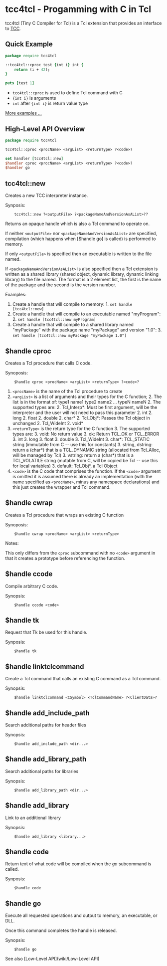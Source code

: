 tcc4tcl - Progamming with C in Tcl
==================================

[tcc]: http://bellard.org/tcc/

tcc4tcl (Tiny C Compiler for Tcl) is a Tcl extension that provides an interface to [TCC].


## Quick Example

```tcl
package require tcc4tcl

::tcc4tcl::cproc test {int i} int {
    return (i + 42); 
}

puts [test 1]
```

* `tcc4tcl::cproc` is used to define Tcl command with C
* `{int i}` is arguments
* `int` after `{int i}` is return value type

[More examples ...](example.md)

## High-Level API Overview

```tcl
package require tcc4tcl

tcc4tcl::cproc <procName> <argList> <returnType> ?<code>?

set handler [tcc4tcl::new]
$handler cproc <procName> <argList> <returnType> ?<code>?
$handler go
```

tcc4tcl::new
------------

Creates a new TCC interpreter instance.

Synposis:

        tcc4tcl::new ?<outputFile> ?<packageNameAndVersionAsAList>??

Returns an opaque handle which is also a Tcl command to operate on.

If neither `<outputFile>` nor `<packageNameAndVersionAsAList>` are specified, compilation (which happens when [$handle go] is called) is performed to memory.

If only `<outputFile>` is specified then an executable is written to the file named.

If `<packageNameAndVersionAsAList>` is also specified then a Tcl extension is written as a shared library (shared object, dynamic library, dynamic linking library) to the file named.  The format is a 2 element list, the first is the name of the package and the second is the version number.

Examples:

  1.  Create a handle that will compile to memory:
    1.  `set handle [tcc4tcl::new]`
  2.  Create a handle that will compile to an executable named "myProgram":
    2.  `set handle [tcc4tcl::new myProgram]`
  3.  Create a handle that will compile to a shared library named "myPackage" with the package name "myPackage" and version "1.0":
    3.  `set handle [tcc4tcl::new myPackage "myPackage 1.0"]`

$handle cproc
-------------
Creates a Tcl procedure that calls C code.

Synoposis:

        $handle cproc <procName> <argList> <returnType> ?<code>?

  1. `<procName>` is the name of the Tcl procedure to create
  2. `<argList>` is a list of arguments and their types for the C function;
    2. The list is in the format of: type1 name1 type2 name2 ... typeN nameN
    2. The supported types are:
       2. Tcl_Interp*: Must be first argument, will be the interpreter and the user will not need to pass this parameter
       2. int
       2. long
       2. float
       2. double
       2. char*
       2. Tcl_Obj*: Passes the Tcl object in unchanged
       2. Tcl_WideInt
       2. void*
  3. `<returnType>` is the return type for the C function
    3. The supported types are:
       3. void: No return value
       3. ok: Return TCL\_OK or TCL_ERROR
       3. int
       3. long
       3. float
       3. double
       3. Tcl_WideInt
       3. char*: TCL\_STATIC string (immutable from C -- use this for constants)
       3. string, dstring: return a (char*) that is a TCL\_DYNAMIC string (allocated from Tcl\_Alloc, will be managed by Tcl)
       3. vstring: return a (char*) that is a TCL\_VOLATILE string (mutable from C, will be copied be Tcl -- use this for local variables)
       3. default: Tcl\_Obj*, a Tcl Object
  4. `<code>` is the C code that comprises the function.  If the `<code>` argument is omitted it is assumed there is already an implementation (with the name specified as `<procName>`, minus any namespace declarations) and this just creates the wrapper and Tcl command.

$handle cwrap
-------------
Creates a Tcl procedure that wraps an existing C function

Synoposis:

        $handle cwrap <procName> <argList> <returnType>

Notes:

This only differs from the `cproc` subcommand with no `<code>` argument in that it creates a prototype before referencing the function.

$handle ccode
-------------
Compile arbitrary C code.

Synopsis:

        $handle ccode <code>

$handle tk
----------
Request that Tk be used for this handle.

Synposis:

        $handle tk

$handle linktclcommand
----------------------
Create a Tcl command that calls an existing C command as a Tcl command.

Synopsis:

        $handle linktclcommand <CSymbol> <TclCommandName> ?<ClientData>?

$handle add\_include\_path
------------------------
Search additional paths for header files

Synopsis:

        $handle add_include_path <dir...>

$handle add\_library\_path
------------------------
Search additional paths for libraries

Synopsis:

        $handle add_library_path <dir...>

$handle add\_library
-------------------
Link to an additional library

Synopsis:

        $handle add_library <library...>

$handle code
------------
Return text of what code will be compiled when the _go_ subcommand is called.

Synposis:

        $handle code

$handle go
----------
Execute all requested operations and output to memory, an executable, or DLL.

Once this command completes the handle is released.

Synopsis:

        $handle go

See also [Low-Level API](wiki/Low-Level API)
